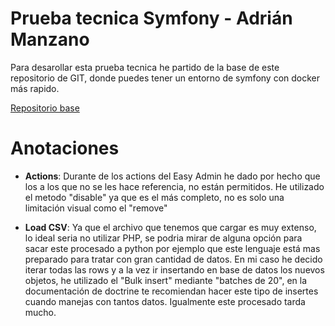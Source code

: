 # Prueba tecnica Symfony - Adrián Manzano

Para desarollar esta prueba tecnica he partido de la base de este repositorio de GIT, donde puedes tener un entorno de symfony con docker más rapido.

[Repositorio base](https://github.com/dunglas/symfony-docker)

# Anotaciones

- **Actions**: Durante de los actions del Easy Admin he dado por hecho que los a los que no se les hace referencia, no están permitidos. He utilizado el metodo "disable" ya que es el más completo, no es solo una limitación visual como el "remove"

- **Load CSV**: Ya que el archivo que tenemos que cargar es muy extenso, lo ideal seria no utilizar PHP, se podria mirar de alguna opción para sacar este procesado a python por ejemplo que este lenguaje está mas preparado para tratar con gran cantidad de datos.
En mi caso he decido iterar todas las rows y a la vez ir insertando en base de datos los nuevos objetos, he utilizado el "Bulk insert" mediante "batches de 20", en la documentación de doctrine te recomiendan hacer este tipo de insertes cuando manejas con tantos datos. Igualmente este procesado tarda mucho.


